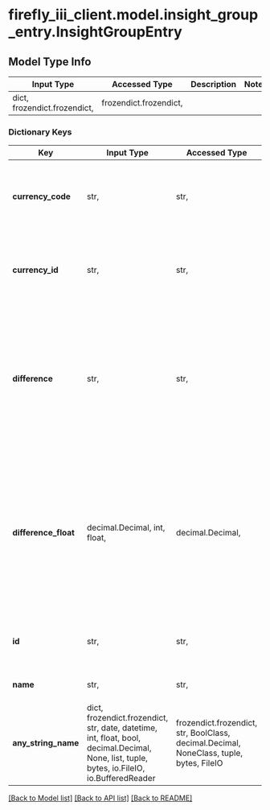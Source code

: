 # firefly_iii_client.model.insight_group_entry.InsightGroupEntry

## Model Type Info
Input Type | Accessed Type | Description | Notes
------------ | ------------- | ------------- | -------------
dict, frozendict.frozendict,  | frozendict.frozendict,  |  | 

### Dictionary Keys
Key | Input Type | Accessed Type | Description | Notes
------------ | ------------- | ------------- | ------------- | -------------
**currency_code** | str,  | str,  | The currency code of the expenses listed for this account. | [optional] 
**currency_id** | str,  | str,  | The currency ID of the expenses listed for this account. | [optional] 
**difference** | str,  | str,  | The amount spent or earned between start date and end date, a number defined as a string, for this object and all asset accounts. | [optional] 
**difference_float** | decimal.Decimal, int, float,  | decimal.Decimal,  | The amount spent or earned between start date and end date, a number as a float, for this object and all asset accounts. May have rounding errors. | [optional] value must be a 64 bit float
**id** | str,  | str,  | This ID is a reference to the original object. | [optional] 
**name** | str,  | str,  | This is the name of the object. | [optional] 
**any_string_name** | dict, frozendict.frozendict, str, date, datetime, int, float, bool, decimal.Decimal, None, list, tuple, bytes, io.FileIO, io.BufferedReader | frozendict.frozendict, str, BoolClass, decimal.Decimal, NoneClass, tuple, bytes, FileIO | any string name can be used but the value must be the correct type | [optional]

[[Back to Model list]](../../README.md#documentation-for-models) [[Back to API list]](../../README.md#documentation-for-api-endpoints) [[Back to README]](../../README.md)

